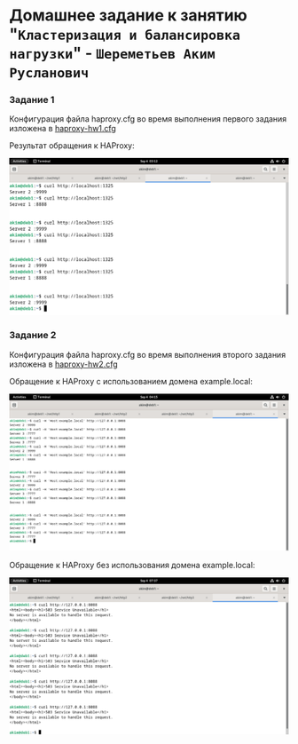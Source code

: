 # Домашнее задание к занятию "`Кластеризация и балансировка нагрузки`" - `Шереметьев Аким Русланович`

### Задание 1

Конфигурация файла haproxy.cfg во время выполнения первого задания изложена в [haproxy-hw1.cfg](/code/haproxy-hw1.cfg)

Результат обращения к HAProxy:

![Screen1](/img/curl.png)

### Задание 2

Конфигурация файла haproxy.cfg во время выполнения второго задания изложена в [haproxy-hw2.cfg](/code/haproxy-hw2.cfg)

Обращение к HAProxy c использованием домена example.local:

![Screen2](/img/drobin.png)

Обращение к HAProxy без использования домена example.local:

![Screen3](/img/error.png)


